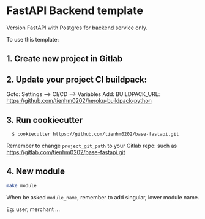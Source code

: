 # FastAPI Backend template

Version FastAPI with Postgres for backend service only.

To use this template:

## 1\. Create new project in Gitlab

## 2\. Update your project CI buildpack:

Goto: Settings --> CI/CD --> Variables Add: BUILDPACK_URL: <https://github.com/tienhm0202/heroku-buildpack-python>

## 3\. Run cookiecutter

```bash
  $ cookiecutter https://github.com/tienhm0202/base-fastapi.git
```

Remember to change `project_git_path` to your Gitlab repo: such as <https://gitlab.com/tienhm0202/base-fastapi.git>

## 4\. New module

```bash
make module
```

When be asked `module_name`, remember to add singular, lower module name.

Eg: user, merchant ...
